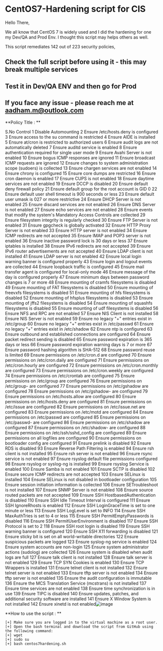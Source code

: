 # CentOS7-Hardening script for CIS

Hello There,

We all know that CentOS 7 is widely used and I did the hardening for one my Dev/QA and Prod Env. I thought this script may helps others as well.

This script  remediates 142 out of 223 security policies,

## Check the full script before using it - this may break multiple services
## Test it in Dev/QA ENV and then go for Prod
## If you face any issue - please reach me at aadham.m@outlook.com

**Policy Title : **

S.No	Control
1	Disable Automounting
2	Ensure /etc/hosts.deny is configured
3	Ensure access to the su command is restricted
4	Ensure AIDE is installed
5	Ensure at/cron is restricted to authorized users
6	Ensure audit logs are not automatically deleted
7	Ensure auditd service is enabled
8	Ensure authentication required for single user mode
9	Ensure Avahi Server is not enabled
10	Ensure bogus ICMP responses are ignored
11	Ensure broadcast ICMP requests are ignored
12	Ensure changes to system administration scope (sudoers) is collected
13	Ensure chargen services are not enabled
14	Ensure chrony is configured
15	Ensure core dumps are restricted
16	Ensure cron daemon is enabled
17	Ensure CUPS is not enabled
18	Ensure daytime services are not enabled
19	Ensure DCCP is disabled
20	Ensure default deny firewall policy
21	Ensure default group for the root account is GID 0
22	Ensure default user shell timeout is 900 seconds or less
23	Ensure default user umask is 027 or more restrictive
24	Ensure DHCP Server is not enabled
25	Ensure discard services are not enabled
26	Ensure DNS Server is not enabled
27	Ensure echo services are not enabled
28	Ensure events that modify the system's Mandatory Access Controls are collected
29	Ensure filesystem integrity is regularly checked
30	Ensure FTP Server is not enabled
31	Ensure gpgcheck is globally activated
32	Ensure HTTP Proxy Server is not enabled
33	Ensure HTTP server is not enabled
34	Ensure ICMP redirects are not accepted
35	Ensure IMAP and POP3 server is not enabled
36	Ensure inactive password lock is 30 days or less
37	Ensure iptables is installed
38	Ensure IPv6 redirects are not accepted
39	Ensure IPv6 router advertisements are not accepted
40	Ensure LDAP client is not installed
41	Ensure LDAP server is not enabled
42	Ensure local login warning banner is configured properly
43	Ensure login and logout events are collected
44	Ensure loopback traffic is configured
45	Ensure mail transfer agent is configured for local-only mode
46	Ensure message of the day is configured properly
47	Ensure minimum days between password changes is 7 or more
48	Ensure mounting of cramfs filesystems is disabled
49	Ensure mounting of FAT filesystems is disabled
50	Ensure mounting of freevxfs filesystems is disabled
51	Ensure mounting of hfs filesystems is disabled
52	Ensure mounting of hfsplus filesystems is disabled
53	Ensure mounting of jffs2 filesystems is disabled
54	Ensure mounting of squashfs filesystems is disabled
55	Ensure mounting of udf filesystems is disabled
56	Ensure NFS and RPC are not enabled
57	Ensure NIS Client is not installed
58	Ensure NIS Server is not enabled
59	Ensure no legacy "+" entries exist in /etc/group
60	Ensure no legacy "+" entries exist in /etc/passwd
61	Ensure no legacy "+" entries exist in /etc/shadow
62	Ensure ntp is configured
63	Ensure outbound and established connections are configured
64	Ensure packet redirect sending is disabled
65	Ensure password expiration is 365 days or less
66	Ensure password expiration warning days is 7 or more
67	Ensure password hashing algorithm is SHA-512
68	Ensure password reuse is limited
69	Ensure permissions on /etc/cron.d are configured
70	Ensure permissions on /etc/cron.daily are configured
71	Ensure permissions on /etc/cron.hourly are configured
72	Ensure permissions on /etc/cron.monthly are configured
73	Ensure permissions on /etc/cron.weekly are configured
74	Ensure permissions on /etc/crontab are configured
75	Ensure permissions on /etc/group are configured
76	Ensure permissions on /etc/group- are configured
77	Ensure permissions on /etc/gshadow are configured
78	Ensure permissions on /etc/gshadow- are configured
79	Ensure permissions on /etc/hosts.allow are configured
80	Ensure permissions on /etc/hosts.deny are configured
81	Ensure permissions on /etc/issue are configured
82	Ensure permissions on /etc/issue.net are configured
83	Ensure permissions on /etc/motd are configured
84	Ensure permissions on /etc/passwd are configured
85	Ensure permissions on /etc/passwd- are configured
86	Ensure permissions on /etc/shadow are configured
87	Ensure permissions on /etc/shadow- are configured
88	Ensure permissions on /etc/ssh/sshd_config are configured
89	Ensure permissions on all logfiles are configured
90	Ensure permissions on bootloader config are configured
91	Ensure prelink is disabled
92	Ensure RDS is disabled
93	Ensure Reverse Path Filtering is enabled
94	Ensure rsh client is not installed
95	Ensure rsh server is not enabled
96	Ensure rsync service is not enabled
97	Ensure rsyslog default file permissions configured
98	Ensure rsyslog or syslog-ng is installed
99	Ensure rsyslog Service is enabled
100	Ensure Samba is not enabled
101	Ensure SCTP is disabled
102	Ensure secure ICMP redirects are not accepted
103	Ensure SELinux is installed
104	Ensure SELinux is not disabled in bootloader configuration
105	Ensure session initiation information is collected
106	Ensure SETroubleshoot is not installed
107	Ensure SNMP Server is not enabled
108	Ensure source routed packets are not accepted
109	Ensure SSH HostbasedAuthentication is disabled
110	Ensure SSH Idle Timeout Interval is configured
111	Ensure SSH IgnoreRhosts is enabled
112	Ensure SSH LoginGraceTime is set to one minute or less
113	Ensure SSH LogLevel is set to INFO
114	Ensure SSH MaxAuthTries is set to 4 or less
115	Ensure SSH PermitEmptyPasswords is disabled
116	Ensure SSH PermitUserEnvironment is disabled
117	Ensure SSH Protocol is set to 2
118	Ensure SSH root login is disabled
119	Ensure SSH warning banner is configured
120	Ensure SSH X11 forwarding is disabled
121	Ensure sticky bit is set on all world-writable directories
122	Ensure suspicious packets are logged
123	Ensure syslog-ng service is enabled
124	Ensure system accounts are non-login
125	Ensure system administrator actions (sudolog) are collected
126	Ensure system is disabled when audit logs are full
127	Ensure talk client is not installed
128	Ensure talk server is not enabled
129	Ensure TCP SYN Cookies is enabled
130	Ensure TCP Wrappers is installed
131	Ensure telnet client is not installed
132	Ensure telnet server is not enabled
133	Ensure tftp server is not enabled
134	Ensure tftp server is not enabled
135	Ensure the audit configuration is immutable
136	Ensure the MCS Translation Service (mcstrans) is not installed
137	Ensure time services are not enabled
138	Ensure time synchronization is in use
139	Ensure TIPC is disabled
140	Ensure updates, patches, and additional security software are installed
141	Ensure X Window System is not installed
142	Ensure xinetd is not enabled![image](https://user-images.githubusercontent.com/62286259/154738003-5146aa39-66d2-4f2d-a850-13bc93d4777e.png)

**How to use the script : **

    [+] Make sure you are logged in to the virtual machine as a root user.
    [+] Open the bash terminal and download the script from GitHub using the following command:
    [+] wget 
    [+] sudo su
    [+] bash centos7hardening.sh 

